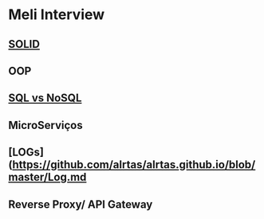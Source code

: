 # Meli Interview
## [SOLID](https://github.com/alrtas/alrtas.github.io/blob/master/Solid.md)
## OOP

## [SQL vs NoSQL](https://github.com/alrtas/alrtas.github.io/blob/master/Db.md)

## MicroServiços

## [LOGs](https://github.com/alrtas/alrtas.github.io/blob/master/Log.md

## Reverse Proxy/ API Gateway

